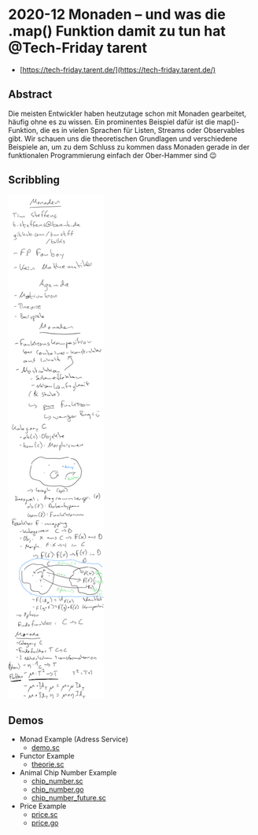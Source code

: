 # 2020-12 Monaden – und was die .map() Funktion damit zu tun hat @Tech-Friday tarent

* [https://tech-friday.tarent.de/](https://tech-friday.tarent.de/)

## Abstract

Die meisten Entwickler haben heutzutage schon mit Monaden gearbeitet, häufig ohne es zu wissen. Ein prominentes Beispiel dafür ist die map()-Funktion, die es in vielen Sprachen für Listen, Streams oder Observables gibt. Wir schauen uns die theoretischen Grundlagen und verschiedene Beispiele an, um zu dem Schluss zu kommen dass Monaden gerade in der funktionalen Programmierung einfach der Ober-Hammer sind 😉

## Scribbling

![](scribbling.png)

## Demos

* Monad Example (Adress Service)
    * [demo.sc](demo.sc)
* Functor Example
    * [theorie.sc](theorie.sc)
* Animal Chip Number Example
    * [chip_number.sc](chip_number.sc)
    * [chip_number.go](chip_number.go)
    * [chip_number_future.sc](chip_number_future.sc)
* Price Example
    * [price.sc](price.sc)
    * [price.go](price.go)